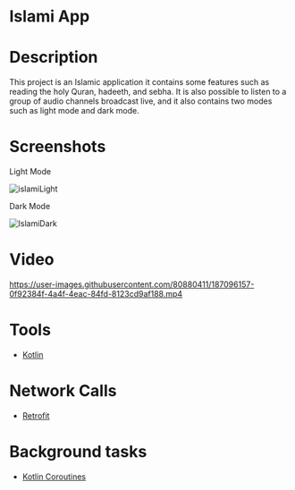 # Islami App

# Description

This project is an Islamic application it contains some features such as reading the holy Quran, hadeeth, and 
sebha. It is also possible to listen to a group of audio channels broadcast live, and it also contains two modes 
such as light mode and dark mode.

# Screenshots
Light Mode

![islamiLight](https://user-images.githubusercontent.com/80880411/187093893-e3c7eb6f-bf6d-4115-98f3-3b3aac3bbc6e.PNG)

Dark Mode

![IslamiDark](https://user-images.githubusercontent.com/80880411/187093924-898c9c58-8353-4f19-9fec-aa38e6865867.PNG)

# Video
https://user-images.githubusercontent.com/80880411/187096157-0f92384f-4a4f-4eac-84fd-8123cd9af188.mp4

# Tools
* [Kotlin](https://kotlinlang.org/)

# Network Calls
* [Retrofit](https://square.github.io/retrofit/)

# Background tasks
* [Kotlin Coroutines](https://bit.ly/3Kq3ec3) 
